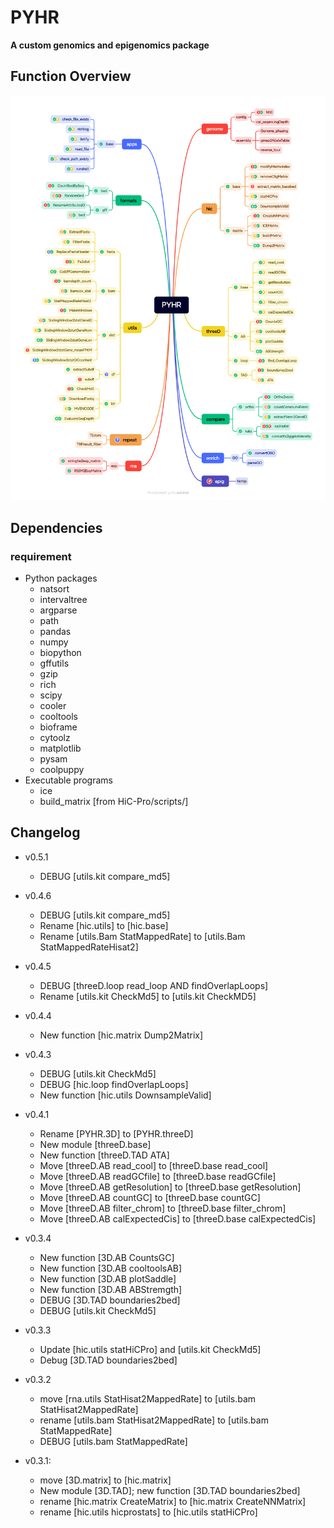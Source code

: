 # PYHR

**A custom genomics and epigenomics package**

## Function Overview
![PYHR_function](https://github.com/valderpan/PYHR/blob/master/PYHR.function.png)

## Dependencies

### requirement
- Python packages
    - natsort
    - intervaltree
    - argparse
    - path
    - pandas
    - numpy
    - biopython
    - gffutils
    - gzip
    - rich
    - scipy
    - cooler
    - cooltools
    - bioframe
    - cytoolz
    - matplotlib
    - pysam
    - coolpuppy
- Executable programs
    - ice
    - build_matrix [from HiC-Pro/scripts/]

## Changelog
- v0.5.1
    - DEBUG [utils.kit compare_md5]
    
- v0.4.6
    - DEBUG [utils.kit compare_md5] 
    - Rename [hic.utils] to [hic.base]
    - Rename [utils.Bam StatMappedRate] to [utils.Bam StatMappedRateHisat2]

- v0.4.5
    - DEBUG [threeD.loop read_loop AND findOverlapLoops]
    - Rename [utils.kit CheckMd5] to [utils.kit CheckMD5]

- v0.4.4
    - New function [hic.matrix Dump2Matrix]

- v0.4.3
    - DEBUG [utils.kit CheckMd5]
    - DEBUG [hic.loop findOverlapLoops]
    - New function [hic.utils DownsampleValid]

- v0.4.1
    - Rename [PYHR.3D] to [PYHR.threeD]
    - New module [threeD.base]
    - New function [threeD.TAD ATA]
    - Move [threeD.AB read_cool] to [threeD.base read_cool]
    - Move [threeD.AB readGCfile] to [threeD.base readGCfile]
    - Move [threeD.AB getResolution] to [threeD.base getResolution]
    - Move [threeD.AB countGC] to [threeD.base countGC]
    - Move [threeD.AB filter_chrom] to [threeD.base filter_chrom]
    - Move [threeD.AB calExpectedCis] to [threeD.base calExpectedCis]

- v0.3.4
    - New function [3D.AB CountsGC]
    - New function [3D.AB cooltoolsAB]
    - New function [3D.AB plotSaddle]
    - New function [3D.AB ABStremgth]
    - DEBUG [3D.TAD boundaries2bed]
    - DEBUG [utils.kit CheckMd5]

- v0.3.3
    - Update [hic.utils statHiCPro] and [utils.kit CheckMd5]
    - Debug [3D.TAD boundaries2bed]

- v0.3.2
    - move [rna.utils StatHisat2MappedRate] to [utils.bam StatHisat2MappedRate]
    - rename [utils.bam StatHisat2MappedRate] to [utils.bam StatMappedRate]
    - DEBUG [utils.bam StatMappedRate]

- v0.3.1: 
    - move [3D.matrix] to [hic.matrix]
    - New module [3D.TAD]; new function [3D.TAD boundaries2bed]
    - rename [hic.matrix CreateMatrix] to [hic.matrix CreateNNMatrix]
    - rename [hic.utils hicprostats] to [hic.utils statHiCPro]
